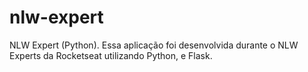 ﻿# nlw-expert
NLW Expert (Python). Essa aplicação foi desenvolvida durante o NLW Experts da Rocketseat utilizando Python, e Flask.
